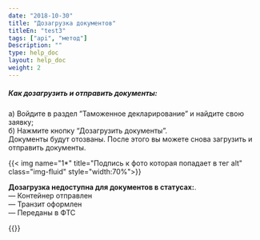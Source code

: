 ```yaml
---
date: "2018-10-30"
title: "Дозагрузка документов"
titleEn: "test3"
tags: ["api", "метод"]
Description: ""
type: help_doc
layout: help_doc
weight: 2
---
```


##### Как дозагрузить и отправить документы:
 
а) Войдите в раздел ”Таможенное декларирование” и найдите свою заявку; <br/>
б) Нажмите кнопку “Дозагрузить документы”. <br/> 
Документы будут отозваны.
После этого вы можете снова загрузить и отправить документы.

{{< img name="1*" title="Подпись к фото которая попадает в тег alt" class="img-fluid" style="width:70%">}}
<br/>
<div class="pixxett-alert pixxett-alert-icon alert11-light">
  <i class="fa fa-exclamation-circle"></i><b>Дозагрузка недоступна для документов в статусах:</b>. <br/> 
— Контейнер отправлен <br/>
— Транзит оформлен <br/>
— Переданы в ФТС <br/>
</div>


{{<isHelpful>}}

